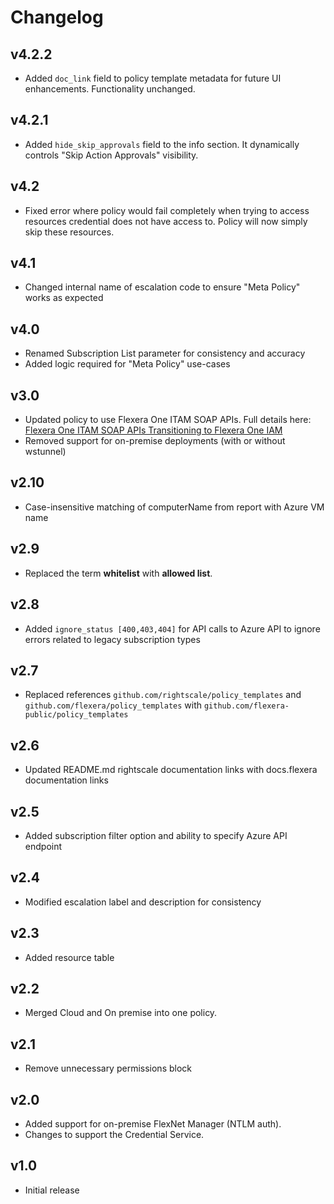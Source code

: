 # Changelog

## v4.2.2

- Added `doc_link` field to policy template metadata for future UI enhancements. Functionality unchanged.

## v4.2.1

- Added `hide_skip_approvals` field to the info section. It dynamically controls "Skip Action Approvals" visibility.

## v4.2

- Fixed error where policy would fail completely when trying to access resources credential does not have access to. Policy will now simply skip these resources.

## v4.1

- Changed internal name of escalation code to ensure "Meta Policy" works as expected

## v4.0

- Renamed Subscription List parameter for consistency and accuracy
- Added logic required for "Meta Policy" use-cases

## v3.0

- Updated policy to use Flexera One ITAM SOAP APIs. Full details here: [Flexera One ITAM SOAP APIs Transitioning to Flexera One IAM](https://community.flexera.com/t5/Flexera-One-Blog/Flexera-One-ITAM-SOAP-APIs-Transitioning-to-Flexera-One-IAM/ba-p/229399)
- Removed support for on-premise deployments (with or without wstunnel)

## v2.10

- Case-insensitive matching of computerName from report with Azure VM name

## v2.9

- Replaced the term **whitelist** with **allowed list**.

## v2.8

- Added `ignore_status [400,403,404]` for API calls to Azure API to ignore errors related to legacy subscription types

## v2.7

- Replaced references `github.com/rightscale/policy_templates` and `github.com/flexera/policy_templates` with `github.com/flexera-public/policy_templates`

## v2.6

- Updated README.md rightscale documentation links with docs.flexera documentation links

## v2.5

- Added subscription filter option and ability to specify Azure API endpoint

## v2.4

- Modified escalation label and description for consistency

## v2.3

- Added resource table

## v2.2

- Merged Cloud and On premise into one policy.

## v2.1

- Remove unnecessary permissions block

## v2.0

- Added support for on-premise FlexNet Manager (NTLM auth).
- Changes to support the Credential Service.

## v1.0

- Initial release
